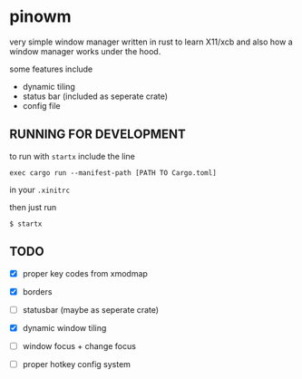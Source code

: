 
# pinowm

very simple window manager written in rust to learn X11/xcb and also how a
window manager works under the hood.

some features include
- dynamic tiling
- status bar (included as seperate crate)
- config file

## RUNNING FOR DEVELOPMENT

to run with `startx` include the line
```
exec cargo run --manifest-path [PATH TO Cargo.toml]
```
in your `.xinitrc`

then just run
```
$ startx
```

## TODO

- [x] proper key codes from xmodmap
- [x] borders
- [ ] statusbar (maybe as seperate crate)
- [x] dynamic window tiling
- [ ] window focus + change focus
- [ ] proper hotkey config system

